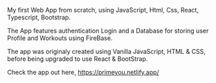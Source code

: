 My first Web App from scratch, using JavaScript, Html, Css, React, Typescript, Bootstrap.

The App features authentication Login and a Database for storing user Profile and Workouts using FireBase.

The app was originaly created using Vanilla JavaScript, HTML & CSS, before being upgraded to use React & BootStrap.

Check the app out here, https://primeyou.netlify.app/


